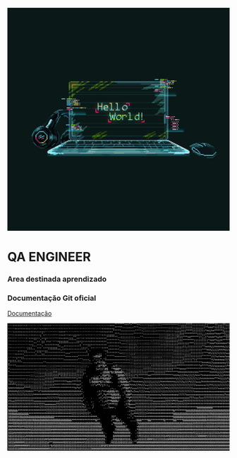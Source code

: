 
![Alt text](./imagens/imagem1.gif "O futuro se faz agora")
# QA ENGINEER

### Area destinada aprendizado 

### Documentação Git oficial
<p align="left">
  <a href="https://docs.github.com/pt/get-started/using-git/pushing-commits-to-a-remote-repository">Documentação</a>
</p>
 



![Alt text](./imagens/igm.gif "Let´s go!")

